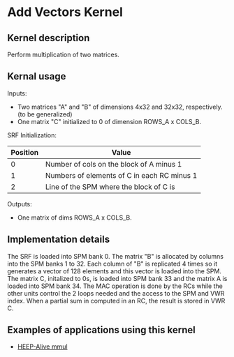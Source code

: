 # Add Vectors Kernel

## Kernel description

Perform multiplication of two matrices.

## Kernal usage

Inputs:
* Two matrices "A" and "B" of dimensions 4x32 and 32x32, respectively. (to be generalized)
* One matrix "C" initialized to 0 of dimension ROWS_A x COLS_B.

SRF Initialization:

| Position | Value                                       |
| -------- | ------------------------------------------- |
| 0        | Number of cols on the block of A minus 1    |
| 1        | Numbers of elements of C in each RC minus 1 |
| 2        | Line of the SPM where the block of C is     |

Outputs:
* One matrix of dims ROWS_A x COLS_B.


## Implementation details

The SRF is loaded into SPM bank 0. The matrix "B" is allocated by columns into the SPM banks 1 to 32. Each column of "B" is replicated 4 times so it generates a vector of 128 elements and this vector is loaded into the SPM. The matrix C, initalized to 0s, is loaded into SPM bank 33 and the matrix A is loaded into SPM bank 34. The MAC operation is done by the RCs while the other units control the 2 loops needed and the access to the SPM and VWR index. When a partial sum in computed in an RC, the result is stored in VWR C.

## Examples of applications using this kernel

* [HEEP-Alive mmul](https://github.com/esl-epfl/heepalive-imec/blob/master/sw/applications/mmul/dsip_mmul.c)

